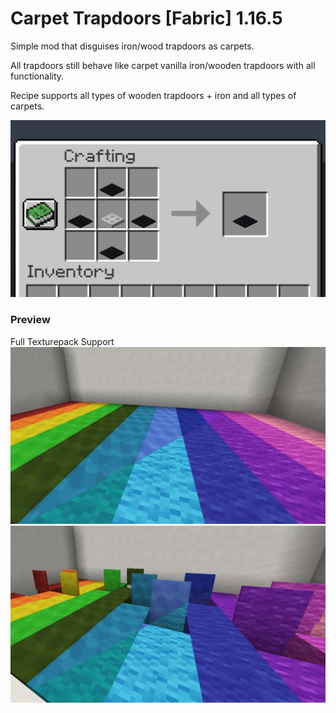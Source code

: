 # Carpet Trapdoors **[Fabric]** 1.16.5

Simple mod that disguises iron/wood trapdoors as carpets.

All trapdoors still behave like carpet vanilla iron/wooden trapdoors with all functionality.

Recipe supports all types of wooden trapdoors + iron and all types of carpets.

![Recipe GIF](https://github.com/mueseb/Carpet_Trapdoors-Fabric/blob/master/recipe.gif)

### Preview

Full Texturepack Support
![Preview 1](https://github.com/mueseb/Carpet_Trapdoors-Fabric/blob/master/preview1.png)
![Preview 2](https://github.com/mueseb/Carpet_Trapdoors-Fabric/blob/master/preview2.png)

